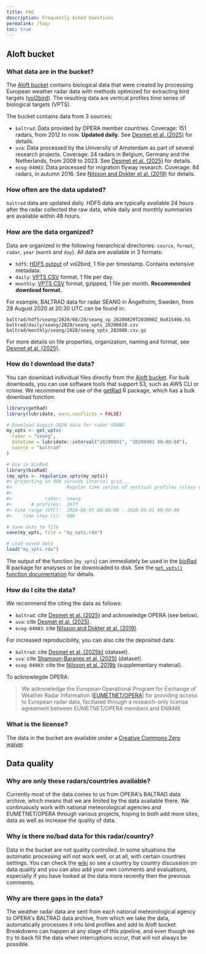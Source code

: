 ```yaml
---
title: FAQ
description: Frequently Asked Questions
permalink: /faq/
toc: true
---
```


<!-- References -->
[aloft_bucket]: /browse/
[baltrad_vpts]: https://doi.org/10.5281/zenodo.14711024
[biorad]: https://adokter.github.io/bioRad/
[data_paper]: https://doi.org/10.1038/s41597-025-04641-5
[getrad]: https://aloftdata.github.io/getRad/
[nilsson_revealing_2019]: https://doi.org/10.1111/ecog.04003
[nilsson_revealing_zenodo]: https://doi.org/10.5281/zenodo.1172801
[odim_bird_profile]: https://github.com/adokter/vol2bird/wiki/ODIM-bird-profile-format-specification
[opera]: http://eumetnet.eu/activities/observations-programme/current-activities/opera/
[qa_wiki]: https://github.com/aloftdata/data-repository/wiki
[uva_vpts]: https://doi.org/10.5281/zenodo.14711244
[vpts_csv]: /vpts-csv/

## Aloft bucket

### What data are in the bucket?

The [Aloft bucket][aloft_bucket] contains biological data that were created by processing European weather radar data with methods optimized for extracting bird targets ([vol2bird](https://github.com/adokter/vol2bird)). The resulting data are vertical profiles time series of biological targets (VPTS).

The bucket contains data from 3 sources:

- `baltrad`: Data provided by OPERA member countries. Coverage: 151 radars, from 2012 to now. **Updated daily.** See [Desmet et al. (2025)][data_paper] for details.
- `uva`: Data processed by the University of Amsterdam as part of several research projects. Coverage: 24 radars in Belgium, Germany and the Netherlands, from 2008 to 2023. See [Desmet et al. (2025)][data_paper] for details.
- `ecog-04003`: Data processed for migration flyway research. Coverage: 84 radars, in autumn 2016. See [Nilsson and Dokter et al. (2019)][nilsson_revealing_2019] for details.

### How often are the data updated?

`baltrad` data are updated daily. HDF5 data are typically available 24 hours after the radar collected the raw data, while daily and monthly summaries are available within 48 hours.

### How are the data organized?

Data are organized in the following hierarchical directories: `source`, `format`, `radar`, `year` (`month` and `day`). All data are available in 3 formats:

- `hdf5`: [HDF5 output][odim_bird_profile] of vol2bird, 1 file per timestamp. Contains extensive metadata.
- `daily`: [VPTS CSV][vpts_csv] format, 1 file per day.
- `monthly`: [VPTS CSV][vpts_csv] format, gzipped, 1 file per month. **Recommended download format.**

For example, BALTRAD data for radar SEANG in Ängelholm, Sweden, from 29 August 2020 at 20:30 UTC can be found in:

```
baltrad/hdf5/seang/2020/08/29/seang_vp_20200829T203000Z_0x81540b.h5
baltrad/daily/seang/2020/seang_vpts_20200820.csv
baltrad/monthly/seang/2020/seang_vpts_202008.csv.gz
```

For more details on file properties, organization, naming and format, see [Desmet et al. (2025)][data_paper].

### How do I download the data?

You can download individual files directly from the [Aloft bucket][aloft_bucket]. For bulk downloads, you can use software tools that support S3, such as AWS CLI or rclone. We recommend the use of the [getRad][getrad] R package, which has a bulk download function:

``` r
library(getRad)
library(lubridate, warn.conflicts = FALSE)

# Download August 2020 data for radar SEANG
my_vpts <- get_vpts(
  radar = "seang",
  datetime = lubridate::interval("20200801", "20200901 00:00:00"),
  source = "baltrad"
)

# Use in bioRad
library(bioRad)
(my_vpts <- regularize_vpts(my_vpts))
#> projecting on 900 seconds interval grid...
#>                    Regular time series of vertical profiles (class vpts)
#> 
#>            radar:  seang 
#>       # profiles:  2977 
#> time range (UTC):  2020-08-01 00:00:00 - 2020-09-01 00:00:00 
#>    time step (s):  900

# Save data to file
save(my_vpts, file = "my_vpts.rda")

# Load saved data
load("my_vpts.rda")
```

The output of the function (`my_vpts`) can immediately be used in the [bioRad][biorad] R package for analyses or be downloaded to disk. See the [`get_vpts()` function documentation](https://aloftdata.github.io/getRad/reference/get_vpts.html) for details.

### How do I cite the data?

We recommend the citing the data as follows:

- `baltrad`: cite [Desmet et al. (2025)][data_paper] and acknowledge OPERA (see below).
- `uva`: cite [Desmet et al. (2025)][data_paper].
- `ecog-04003`: cite [Nilsson and Dokter et al. (2019)][nilsson_revealing_2019].

For increased reproducibility, you can also cite the deposited data:

- `baltrad`: cite [Desmet et al. (2025b)][baltrad_vpts] (dataset).
- `uva`: cite [Shamoun-Baranes et al. (2025)][uva_vpts] (dataset).
- `ecog-04003`: cite the [Nilsson et al. 2019b][nilsson_revealing_zenodo] (supplementary material).

To acknowlegde OPERA:

> We acknowledge the European Operational Program for Exchange of Weather Radar Information ([EUMETNET/OPERA][opera]) for providing access to European radar data, faciliated through a research-only license agreement between EUMETNET/OPERA members and ENRAM.

### What is the license?

The data in the bucket are available under a [Creative Commons Zero waiver](https://creativecommons.org/publicdomain/zero/1.0/).

## Data quality

### Why are only these radars/countries available?

Currently most of the data comes to us from OPERA's BALTRAD data archive, which means that we are limited by the data available there. We continuously work with national meteorological agencies and EUMETNET/OPERA through various projects, hoping to both add more sites, data as well as increase the quality of data.

### Why is there no/bad data for this radar/country?

Data in the bucket are not quality controlled. In some situations the automatic processing will not work well, or at all, with certain countries settings. You can check the [wiki][qa_wiki] so see a country by country discussion on data quality and you can also add your own comments and evaluations, especially if you have looked at the data more recently then the previous comments.

### Why are there gaps in the data?

The weather radar data are sent from each national meteorological agency to OPERA's BALTRAD data archive, from which we take the data, automatically processes it into bird profiles and add to Aloft bucket. Breakdowns can happen at any stage of this pipeline, and even though we try to back fill the data when interruptions occur, that will not always be possible.

<!-- ### What variables are reliable? -->

<!-- ## CROW -->
